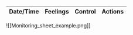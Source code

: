 | Date/Time   |      Feelings      |  Control | Actions |
|-------------|:------------------:|---------:|---------|




![[Monitoring_sheet_example.png]]